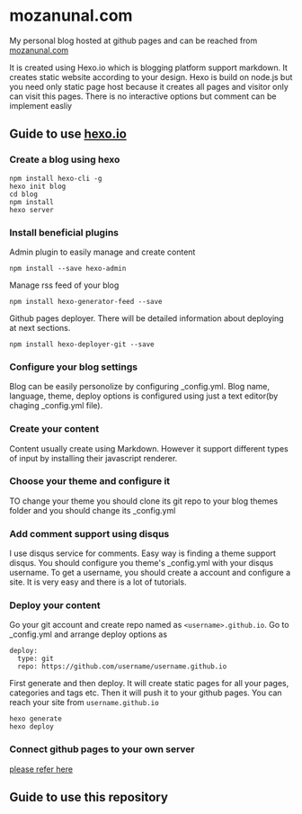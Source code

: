 # mozanunal.com
My personal blog hosted at github pages and can be reached from [mozanunal.com](mozanunal.com)

It is created using Hexo.io which is blogging platform support markdown. It creates static website according to your design. Hexo is build on node.js but you need only static page host because it creates all pages and visitor only can visit this pages.
There is no interactive options but comment can be implement easliy

## Guide to use [hexo.io](hexo.io)

### Create a blog using hexo

```
npm install hexo-cli -g
hexo init blog
cd blog
npm install
hexo server
```

### Install beneficial plugins

Admin plugin to easily manage and create content

```
npm install --save hexo-admin
```

Manage rss feed of your blog

```
npm install hexo-generator-feed --save
```
Github pages deployer. There will be detailed information about deploying at next sections. 
```
npm install hexo-deployer-git --save
```
### Configure your blog settings

Blog can be easily personolize by configuring _config.yml. Blog name, language, theme, deploy options is configured using just a text editor(by chaging _config.yml file).

### Create your content

Content usually create using Markdown. However it support different types of input by installing their javascript renderer. 

### Choose your theme and configure it

TO change your theme you should clone its git repo to your blog themes folder and you should change its _config.yml

### Add comment support using disqus

I use disqus service for comments. Easy way is finding a theme support disqus. You should configure you theme's _config.yml with your disqus username. To get a username, you should create a account and configure a site. It is very easy and there is a lot of tutorials.

### Deploy your content
Go your git account and create repo named as `<username>.github.io`. Go to _config.yml and arrange deploy options as
```
deploy:
  type: git
  repo: https://github.com/username/username.github.io
```
First generate and then deploy. It will create static pages for all your pages, categories and tags etc. Then it will push it to your github pages. You can reach your site from `username.github.io`
```
hexo generate
hexo deploy
```

### Connect github pages to your own server
[please refer here](https://help.github.com/articles/using-a-custom-domain-with-github-pages/)

## Guide to use this repository





